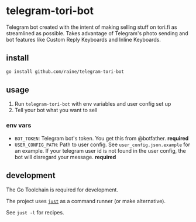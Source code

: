 # telegram-tori-bot

Telegram bot created with the intent of making selling stuff on tori.fi as
streamlined as possible. Takes advantage of Telegram's photo sending and bot
features like Custom Reply Keyboards and Inline Keyboards.

## install

```sh
go install github.com/raine/telegram-tori-bot
```

## usage

1. Run `telegram-tori-bot` with env variables and user config set up
2. Tell your bot what you want to sell

### env vars

- `BOT_TOKEN`: Telegram bot's token. You get this from @botfather. **required**
- `USER_CONFIG_PATH`: Path to user config. See `user_config.json.example` for an
  example. If your telegram user id is not found in the user config, the bot
  will disregard your message. **required**

## development

The Go Toolchain is required for development.

The project uses [`just`](https://github.com/casey/just) as a command runner (or
make alternative).

See `just -l` for recipes.
